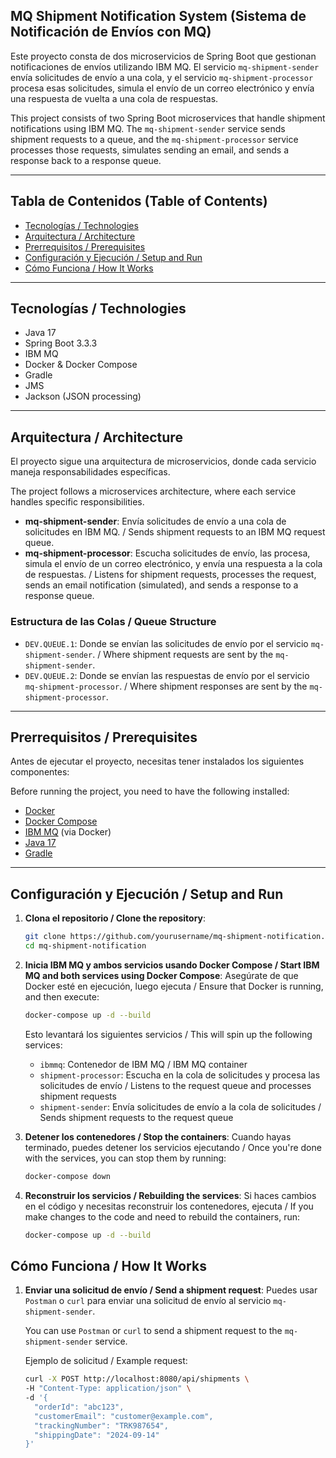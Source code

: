 ## MQ Shipment Notification System (Sistema de Notificación de Envíos con MQ)

Este proyecto consta de dos microservicios de Spring Boot que gestionan notificaciones de envíos utilizando IBM MQ. El servicio `mq-shipment-sender` envía solicitudes de envío a una cola, y el servicio `mq-shipment-processor` procesa esas solicitudes, simula el envío de un correo electrónico y envía una respuesta de vuelta a una cola de respuestas.

This project consists of two Spring Boot microservices that handle shipment notifications using IBM MQ. The `mq-shipment-sender` service sends shipment requests to a queue, and the `mq-shipment-processor` service processes those requests, simulates sending an email, and sends a response back to a response queue.

---

## Tabla de Contenidos (Table of Contents)

- [Tecnologías / Technologies](#tecnologías--technologies)
- [Arquitectura / Architecture](#arquitectura--architecture)
- [Prerrequisitos / Prerequisites](#prerrequisitos--prerequisites)
- [Configuración y Ejecución / Setup and Run](#configuración-y-ejecución--setup-and-run)
- [Cómo Funciona / How It Works](#cómo-funciona--how-it-works)

---

## Tecnologías / Technologies

- Java 17
- Spring Boot 3.3.3
- IBM MQ
- Docker & Docker Compose
- Gradle
- JMS
- Jackson (JSON processing)

---

## Arquitectura / Architecture

El proyecto sigue una arquitectura de microservicios, donde cada servicio maneja responsabilidades específicas.

The project follows a microservices architecture, where each service handles specific responsibilities.

- **mq-shipment-sender**: Envía solicitudes de envío a una cola de solicitudes en IBM MQ. / Sends shipment requests to an IBM MQ request queue.
- **mq-shipment-processor**: Escucha solicitudes de envío, las procesa, simula el envío de un correo electrónico, y envía una respuesta a la cola de respuestas. / Listens for shipment requests, processes the request, sends an email notification (simulated), and sends a response to a response queue.

### Estructura de las Colas / Queue Structure
- `DEV.QUEUE.1`: Donde se envían las solicitudes de envío por el servicio `mq-shipment-sender`. / Where shipment requests are sent by the `mq-shipment-sender`.
- `DEV.QUEUE.2`: Donde se envían las respuestas de envío por el servicio `mq-shipment-processor`. / Where shipment responses are sent by the `mq-shipment-processor`.

---

## Prerrequisitos / Prerequisites

Antes de ejecutar el proyecto, necesitas tener instalados los siguientes componentes:

Before running the project, you need to have the following installed:

- [Docker](https://docs.docker.com/get-docker/)
- [Docker Compose](https://docs.docker.com/compose/install/)
- [IBM MQ](https://developer.ibm.com/tutorials/mq-connect-app-queue-manager-containers/#summary8) (via Docker)
- [Java 17](https://adoptium.net/)
- [Gradle](https://gradle.org/install/)

---

## Configuración y Ejecución / Setup and Run

1. **Clona el repositorio / Clone the repository**:
    ```bash
    git clone https://github.com/yourusername/mq-shipment-notification.git
    cd mq-shipment-notification
    ```

2. **Inicia IBM MQ y ambos servicios usando Docker Compose / Start IBM MQ and both services using Docker Compose**:
   Asegúrate de que Docker esté en ejecución, luego ejecuta / Ensure that Docker is running, and then execute:
    ```bash
    docker-compose up -d --build
    ```

   Esto levantará los siguientes servicios / This will spin up the following services:
    - `ibmmq`: Contenedor de IBM MQ / IBM MQ container
    - `shipment-processor`: Escucha en la cola de solicitudes y procesa las solicitudes de envío / Listens to the request queue and processes shipment requests
    - `shipment-sender`: Envía solicitudes de envío a la cola de solicitudes / Sends shipment requests to the request queue

3. **Detener los contenedores / Stop the containers**:
   Cuando hayas terminado, puedes detener los servicios ejecutando / Once you're done with the services, you can stop them by running:
    ```bash
    docker-compose down
    ```

4. **Reconstruir los servicios / Rebuilding the services**:
   Si haces cambios en el código y necesitas reconstruir los contenedores, ejecuta / If you make changes to the code and need to rebuild the containers, run:
    ```bash
    docker-compose up -d --build
    ```

## Cómo Funciona / How It Works

1. **Enviar una solicitud de envío / Send a shipment request**:
   Puedes usar `Postman` o `curl` para enviar una solicitud de envío al servicio `mq-shipment-sender`.

   You can use `Postman` or `curl` to send a shipment request to the `mq-shipment-sender` service.

   Ejemplo de solicitud / Example request:
   ```bash
   curl -X POST http://localhost:8080/api/shipments \
   -H "Content-Type: application/json" \
   -d '{
     "orderId": "abc123",
     "customerEmail": "customer@example.com",
     "trackingNumber": "TRK987654",
     "shippingDate": "2024-09-14"
   }'
